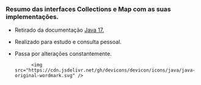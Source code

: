 ### Resumo das interfaces Collections e Map com as suas implementações.


* Retirado da documentação <a href="https://docs.oracle.com/en/java/javase/17/docs/api/java.base/java/util/AbstractCollection.html"> Java 17. <a><br>
* Realizado para estudo e consulta pessoal.<br>
* Passa por alterações constantemente.


            <img src="https://cdn.jsdelivr.net/gh/devicons/devicon/icons/java/java-original-wordmark.svg" />
          

